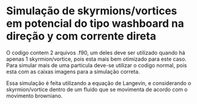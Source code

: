 # Simulação de skyrmions/vortices em potencial do tipo washboard na direção y com corrente direta
O codigo contem 2 arquivos .f90, um deles deve ser utilizado quando há apenas 1 skyrmion/vortice, pois esta mais bem otimizado para este caso. Para simular mais de uma particula deve-se utilizar o codigo normal, pois esta com as caixas imagens para a simulação correta.

Essa simulação é feita utilizando a equação de Langevin, e considerando o skyrmion/vortice dentro de um fluido que se movimenta de acordo com o movimento browniano.
